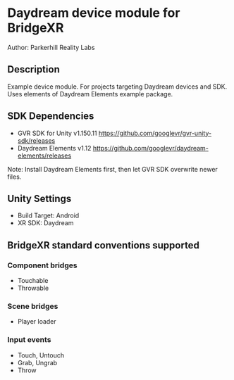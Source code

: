 # Daydream device module for BridgeXR


Author: Parkerhill Reality Labs

## Description

Example device module. For projects targeting Daydream devices and SDK. Uses elements of Daydream Elements example package.

## SDK Dependencies

* GVR SDK for Unity v1.150.11 https://github.com/googlevr/gvr-unity-sdk/releases
* Daydream Elements v1.12 https://github.com/googlevr/daydream-elements/releases

Note: Install Daydream Elements first, then let GVR SDK overwrite newer files.

## Unity Settings

* Build Target: Android
* XR SDK: Daydream

 ## BridgeXR standard conventions supported

 ### Component bridges
 * Touchable
 * Throwable

 ### Scene bridges
 * Player loader

 ### Input events
 * Touch, Untouch
 * Grab, Ungrab
 * Throw

 